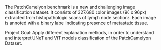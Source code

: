 The PatchCamelyon benchmark is a new and challenging image classification dataset. It consists of 327.680 color images (96 x 96px) extracted from histopathologic scans of lymph node sections. Each image is annoted with a binary label indicating presence of metastatic tissue.

Project Goal: Apply different explanation methods, in order to understand and interpret UNeT and ViT models classification of the PatchCamelyon Dataset.


